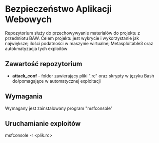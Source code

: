 # Bezpieczeństwo Aplikacji Webowych
Repozytorium służy do przechowywyanie materiałów do projektu z przedmiotu BAW.
Celem projektu jest wykrycie i wykorzystanie jak największej ilości podatności w maszynie wirtualnej Metasploitable3 oraz autokmatyzacja tych exploitów

## Zawartość repozytorium
- **attack_conf** - folder zawierający pliki ".rc" oraz skrypty w języku Bash do/pomagające w automatycznej exploitacji

## Wymagania
Wymagany jest zainstalowany program "msfconsole"

## Uruchamianie exploitów 
msfconsole -r <plik.rc>